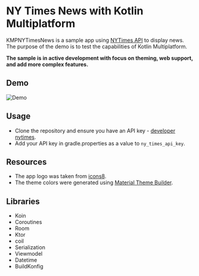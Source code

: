 # NY Times News with Kotlin Multiplatform

KMPNYTimesNews is a sample app using [NYTimes API](https://developer.nytimes.com/apis) to display news. The purpose of the demo is to
test the capabilities of Kotlin Multiplatform.

**The sample is in active development with focus on theming, web support, and add more complex features.**

## Demo

![Demo](demo/demo.gif)

## Usage

- Clone the repository and ensure you have an API key - [developer nytimes](https://developer.nytimes.com/).
- Add your API key in gradle.properties as a value to `ny_times_api_key`.

## Resources

- The app logo was taken from [icons8](https://icons8.com/icon/set/ny-times-news/group-color).
- The theme colors were generated using [Material Theme Builder](https://material-foundation.github.io/material-theme-builder/).

## Libraries

- Koin
- Coroutines
- Room
- Ktor
- coil
- Serialization
- Viewmodel
- Datetime
- BuildKonfig
